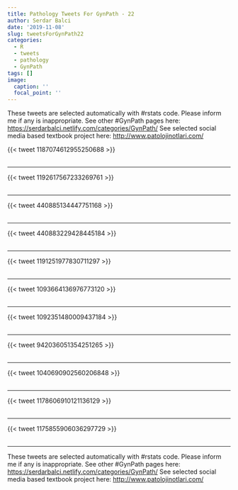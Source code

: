 ```yaml
---
title: Pathology Tweets For GynPath - 22
author: Serdar Balci
date: '2019-11-08'
slug: tweetsForGynPath22
categories:
  - R
  - tweets
  - pathology
  - GynPath
tags: []
image:
  caption: ''
  focal_point: ''
---
```



These tweets are selected automatically with #rstats code. Please inform me if any is inappropriate.
See other #GynPath pages here: https://serdarbalci.netlify.com/categories/GynPath/ 
See selected social media based textbook project here: http://www.patolojinotlari.com/

{{< tweet 1187074612955250688 >}}
<br>
<br>
<hr>
{{< tweet 1192617567233269761 >}}
<br>
<br>
<hr>
{{< tweet 440885134447751168 >}}
<br>
<br>
<hr>
{{< tweet 440883229428445184 >}}
<br>
<br>
<hr>
{{< tweet 1191251977830711297 >}}
<br>
<br>
<hr>
{{< tweet 1093664136976773120 >}}
<br>
<br>
<hr>
{{< tweet 1092351480009437184 >}}
<br>
<br>
<hr>
{{< tweet 942036051354251265 >}}
<br>
<br>
<hr>
{{< tweet 1040690902560206848 >}}
<br>
<br>
<hr>
{{< tweet 1178606910121136129 >}}
<br>
<br>
<hr>
{{< tweet 1175855906036297729 >}}
<br>
<br>
<hr>


These tweets are selected automatically with #rstats code. Please inform me if any is inappropriate.
See other #GynPath pages here: https://serdarbalci.netlify.com/categories/GynPath/ 
See selected social media based textbook project here: http://www.patolojinotlari.com/
